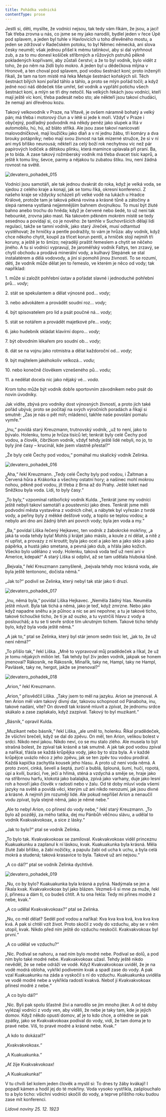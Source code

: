 ```yaml
---
title: Pohádka vodnická
contentType: prose
---
```


<section>

Jestli si, děti, myslíte, že vodníci nejsou, tak tedy vám říkám, že jsou, a jací! Tak třeba zrovna u nás, co jsme se my jako narodili, bydlel jeden v řece Úpě pod splavem, a jeden byl tuhle v Havlovicích u toho dřevěného mostu, a jeden se zdržoval v Radečském potoku, to byl Němec německá, ani slova česky neuměl; však jednou přišel k mému tatínkovi, aby si dal vytrhnout zub, a za to mu donesl košíček stříbrných a růžových pstruhů pěkně pokladených kopřivami, aby zůstali čerství; a že to byl vodník, bylo vidět z toho, že po něm na židli bylo mokro. A jeden byl u dědečkova mlýna v Hronově, a ten choval pod splavem, pod vodou šestnáct koní; proto inženýři říkali, že tam na tom místě má řeka Metuje šestnáct koňských sil. Těch šestnáct bílých koní pořád táhlo a táhlo, a proto se mlýn pořád točil; a když jedné noci náš dědeček tiše umřel, šel vodník a vypřáhl potichu všech šestnáct koní, a mlýn se tři dny netočil. Na velkých řekách jsou vodníci, kteří mají ještě víc koní, třeba padesát nebo sto; ale někteří jsou takoví chudáci, že nemají ani dřevěnou kozu.

</section>

<section>

Takový velkovodník v Praze, na Vltavě, je ovšem náramně bohatý a velký pán; má třeba i motorový člun a v létě si jede k moři. Vždyť v Praze i obyčejný, podřadný podvodník má někdy peněz jako slupek a lítá v automobilu, hú, hú, až bláto stříká. Ale jsou zase takoví nanicovatí malovodníčkové, mají loužičku jako dlaň a v ní jednu žábu, tři komáry a dva brouky potápníky; nebo mají svou živnost na tak mizerné stružce, že si v ní ani myš bříško neurousá; někteří za celý boží rok nechytnou víc než pár papírových lodiček a dětskou plínku, která mamince uplavala při praní. Ba, je to bída. A zase takový rožmberský vodník má třeba dvacet tisíc kaprů, a ještě k tomu líny, ševce, parmy a nějakou tu zubatou štiku. Inu, není žádná rovnost na světě.

</section>



<section>

![devatero_pohadek_015](./resources/devatero_pohadek_015.jpg)

</section>



<section>

Vodníci jsou samotáři, ale tak jednou dvakrát do roka, když je velká voda, se sjedou z celého kraje a konají, jak se tomu říká, okresní konferenci. Z našeho kraje se vždycky scházeli při velké vodě na lukách u Hradce Králové, protože tam je taková pěkná rovina a krásné tůně a zátočiny a slepá ramena vystlaná nejjemnějším bahnem dvojnulkou. To musí být žluté bahno anebo trochu do hněda; když je červené nebo šedé, to už není tak hebounké, zrovna jako mast. Na takovém pěkném mokrém místě se tedy sesednou a povídají si, co je nového: že tamhle v Suchovršicích dělají lidi regulaci, takže se tamní vodník, jako starý Jireček, musí odtamtud vystěhovat; že hrníčky a pentle podražily, to vám je hrůza: aby vodník, když chce někoho chytit, koupil za třicet korun pentlí, a hrníček stojí nejmíň tři koruny, a ještě je to šmízo; nejraději praštit řemeslem a chytit se něčeho jiného. A tu si vodníci vypravují, že jaroměřský vodník Faltys, ten zrzavý, se chytil obchodu a prodává minerální vody, a kulhavý Slepánek se stal instalatérem a dělá vodovody, a jiní si pomohli jinou živností. To se rozumí, děti, že vodník může dělat jen to řemeslo, ve kterém je něco od vody; tak například:

1\. může si založit pohřební ústav a pořádat slavné i jednoduché pohřební prů… _vody_;

2\. stát se spekulantem a dělat výnosné pod… _vody_;

3\. nebo advokátem a provádět soudní roz… _vody_;

4\. být spisovatelem pro lid a psát poučné ná… _vody_;

5\. stát se notářem a provádět majetkové pře… _vody_;

6\. jako hudebník skládat klavírní dopro… _vody_;

7\. být obvodním lékařem pro soudní ob… _vody_;

8\. dát se na vojnu jako rotmistra a dělat každoroční od… _vody_;

9\. být majitelem jakéhokoliv velkozá… _vodu_;

10\. nebo konečně člověkem vznešeného pů… _vodu_;

11\. a nedělat docela nic jako nějaký vé… _voda_.

Krom toho může být vodník dobře sportovním závodníkem nebo psát do novin úvodníky.

Jak vidíte, zbývá pro vodníky dost výnosných živností, a proto jich také pořád ubývá; proto se počítají na svých výročních poradách a říkají si smutně: „Zas je nás o pět míň; mládenci, takhle naše povolání pomalu vymře.“

„Inu,“ povídá starý Kreuzmann, trutnovský vodník, „už to není, jako to bývalo. Holenku, tomu je hrůza tisíců let; tenkrát byly celé Čechy pod vodou, a člověk, čibržkom vodník, vždyť tehdy ještě lidé nebyli, no jo, to byly jiné časy – krucinál, kde jsem vlastně přestal?“

„Že byly celé Čechy pod vodou,“ pomáhal mu skalický vodník Zelinka.

</section>



<section>

![devatero_pohadek_016](./resources/devatero_pohadek_016.jpg)

</section>



<section>

„Aha,“ řekl Kreuzmann. „Tedy celé Čechy byly pod vodou, i Žaltman a Červená hůra a Krákorka a všechny ostatní hory; a našinec mohl mokrou nohou, pěkně pod vodou, jít třeba z Brna až do Prahy. Ještě loket nad Sněžkou byla voda. Lidi, to byly časy.“

„To byly,“ vzpomínal ratibořický vodník Kulda. „Tenkrát jsme my vodníci ještě nebyli takoví samotáři a poustevníci jako dnes. Tenkrát jsme měli podvodní města vystavěna z vodních cihel, a nábytek byl vyřezán z tvrdé vody, a peřiny byly z měkké dešťové vody, a topilo se teplou vodou; a nebylo ani dno ani žádný břeh ani povrch vody; byla jen voda a my.“

„Ba,“ povídal Liška řečený Hejkavec, ten vodník z žabokrcké mokřiny, „a jaká ta voda tehdy byla! Mohls ji krájet jako máslo, a koule z ní dělat, a nitě z ní upříst, a provazy z ní kroutit; byla jako ocel a jako len a jako sklo a jako pápěrka, a hustá jako smetana, a pevná jako dub, a hřála jako kožich. Všecko bylo uděláno z vody. Holenku, taková voda teď už není ani v Americe, kdepak!“ A starý Liška si odplivl, až se tam udělala hluboká tůně.

„Bejvala,“ řekl Kreuzmann zamyšleně, „bejvala tehdy moc krásná voda, ale byla ještě tentononc, dočista němá.“

„Jak to?“ podivil se Zelinka, který nebyl tak stár jako ti druzí.

</section>



<section>

![devatero_pohadek_017](./resources/devatero_pohadek_017.jpg)

</section>



<section>

„Inu, němá byla,“ povídal Liška Hejkavec. „Neměla žádný hlas. Neuměla ještě mluvit. Byla tak tichá a němá, jako je teď, když zmrzne. Nebo jako když napadne sněhu a je půlnoc a nic se ani nepohne; a tu je takové ticho, takové tichoučké ticho, že ti je až ouzko, a tu vystrčíš hlavu z vody a posloucháš; a tu se ti sevře srdce tím ukrutným tichem. Takové ticho tehdy bylo, když byla voda ještě němá.“

„A jak to,“ ptal se Zelinka, který byl stár jenom sedm tisíc let, „jak to, že už není němá?“

„To přišlo tak,“ řekl Liška. „Mně to vypravoval můj pradědeček a říkal, že už je tomu nějakých milión let. Tak tehdy byl živ jeden vodník, jakpak se honem jmenoval? Rákosník, ne Rákosník, Minařík, taky ne, Hampl, taky ne Hampl, Pavlásek, taky ne, hergot, jakže se jmenoval?“

</section>



<section>

![devatero_pohadek_018](./resources/devatero_pohadek_018.jpg)

</section>



<section>

„Arion,“ řekl Kreuzmann.

„Arion,“ přisvědčil Liška. „Taky jsem to měl na jazyku. Arion se jmenoval. A ten Arion měl vám takový divný dar, takovou schopnost od Pánaboha, inu, takové nadání, víte? On dovedl tak krásně mluvit a zpívat, že jednomu srdce skákalo a zase zaplakalo, když zazpíval. Takový to byl muzikant.“

„Básník,“ opravil Kulda.

„Muzikant nebo básník,“ řekl Liška, „ale uměl to, holenku. Říkal pradědeček, že všichni brečeli, když se dal do zpěvu. On měl, ten Arion, velikou bolest v srdci. Nikdo neví jakou. Nikdo neví, co se mu stalo zlého. Ale musela to být strašná bolest, že zpíval tak krásně a tak smutně. A jak tak pod vodou zpíval a naříkal, třásla se každá krůpějka vody, jako by to slza byla. A v každé krůpějce uvázlo něco z jeho zpěvu, jak se ten zpěv tou vodou prodíral. Každá kapička zachytila kousek jeho hlasu. A proto už není voda němá. A proto zvoní, cinká, ševelí a šeptá, zurčí a bublá, šplouná, šumí, hučí, ropotá, úpí a kvílí, burácí, řve, ječí a hřímá, sténá a vzdychá a směje se, hraje jako na stříbrnou harfu, klokotá jako balalajka, zpívá jako varhany, duje jako lesní roh a hovoří jako člověk v radosti nebo v žalu. Od té doby mluví voda všemi jazyky na světě a povídá věci, kterým už ani nikdo nerozumí, jak jsou divné a krásné. A nejmíň jim rozumějí lidé. Ale pokud nepřišel Arion a nenaučil vodu zpívat, byla stejně němá, jako je němé nebe.“

„Ale to nebyl Arion, co přinesl do vody nebe,“ řekl starý Kreuzmann. „To bylo až později, za mého tatíka, dej mu Pánbůh věčnou slávu, a udělal to vodník Kvakvakvokoax, a sice z lásky.“

„Jak to bylo?“ ptal se vodník Zelinka.

„To bylo tak. Kvakvakvokoax se zamiloval. Kvakvakvokoax viděl princeznu Kuakuakunku a zaplanul k ní láskou, kvak. Kuakuakunka byla krásná. Měla žluté žabí bříško, a žabí nožičky, a papulu žabí od ucha k uchu, a byla celá mokrá a studená; taková krasavice to byla. Takové už ani nejsou.“

„A co dál?“ ptal se vodník Zelinka dychtivě.

</section>



<section>

![devatero_pohadek_019](./resources/devatero_pohadek_019.jpg)

</section>



<section>

„Nu, co by bylo? Kuakuakunka byla krásná a pyšná. Nadýmala se jen a říkala kvak. Kvakvakvokoax byl jako blázen. Vezmeš-li si mne za muže, řekl jí, přinesu a dám ti, co budeš chtít. A tu ona řekla: Tedy mi přines modré z nebe, kvak.“

„A co udělal Kvakvakvokoax?“ ptal se Zelinka.

„Nu, co měl dělat? Seděl pod vodou a naříkal: Kva kva kva kvá, kva kva kva kvá. A pak si chtěl vzít život. Proto skočil z vody do vzduchu, aby se v něm utopil, kvak. Nikdo před ním ještě do vzduchu neskočil. Kvakvakvokoax byl první.“

„A co udělal ve vzduchu?“

„Nic. Podíval se nahoru, a nad ním bylo modré nebe. Podíval se dolů, a pod ním bylo také modré nebe. Kvakvakvokoax užasl. Tehdy ještě nikdo nevěděl, že se nebe odráží ve vodě. Když Kvakvakvokoax uviděl, že je na vodě modrá obloha, vykřikl podivením kvak a spadl zase do vody. A pak vzal Kuakuakunku na záda a vyskočil s ní do vzduchu. Kuakuakunka uviděla ve vodě modré nebe a vykřikla radostí kvakvá. Neboť jí Kvakvakvokoax přinesl modré z nebe.“

„A co bylo dál?“

„Nic. Byli pak spolu šťastně živi a narodilo se jim mnoho jiker. A od té doby vylézají vodníci z vody ven, aby viděli, že nebe je taky tam, kde je jejich domov. Když někdo opustí domov, ať je to kdo chce, a ohlédne se pak zpátky, jako se Kvakvakvokoax podíval do vody, vidí, že tam doma je to pravé nebe. Víš, to pravé modré a krásné nebe. Kvak.“

„A kdo to dokázal?“

„Kvakvakvokoax.“

„A Kuakuakunka.“

„Ať žije Kvakvakvokoax!

„A Kuakuakunka!“

V tu chvíli šel kolem jeden člověk a myslil si: To dnes ty žáby kvákají! I popadl kámen a hodil jej do té mokřiny. Voda vysoko vystříkla, zašplouchalo to a bylo ticho: všichni vodníci skočili do vody, a teprve příštího roku budou zase mít konferenci.

_Lidové noviny 25. 12. 1923_

</section>